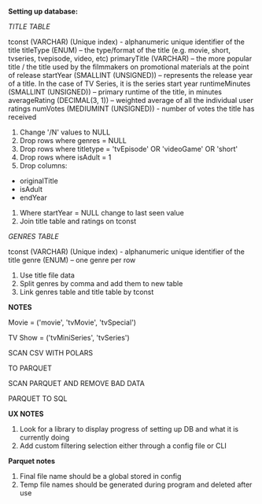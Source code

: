 **Setting up database:**

_TITLE TABLE_

tconst (VARCHAR) (Unique index) - alphanumeric unique identifier of the title
titleType (ENUM) – the type/format of the title (e.g. movie, short, tvseries, tvepisode, video, etc)
primaryTitle (VARCHAR) – the more popular title / the title used by the filmmakers on promotional materials at the point of release
startYear (SMALLINT (UNSIGNED)) – represents the release year of a title. In the case of TV Series, it is the series start year
runtimeMinutes (SMALLINT (UNSIGNED)) – primary runtime of the title, in minutes
averageRating (DECIMAL(3, 1)) – weighted average of all the individual user ratings
numVotes (MEDIUMINT (UNSIGNED)) - number of votes the title has received

1. Change '/N' values to NULL
1. Drop rows where genres = NULL
1. Drop rows where titletype = 'tvEpisode' OR 'videoGame' OR 'short'
1. Drop rows where isAdult = 1
1. Drop columns:

-   originalTitle
-   isAdult
-   endYear

1. Where startYear = NULL change to last seen value
1. Join title table and ratings on tconst

_GENRES TABLE_

tconst (VARCHAR) (Unique index) - alphanumeric unique identifier of the title
genre (ENUM) – one genre per row

1. Use title file data
1. Split genres by comma and add them to new table
1. Link genres table and title table by tconst

**NOTES**

Movie = ('movie', 'tvMovie', 'tvSpecial')

TV Show = ('tvMiniSeries', 'tvSeries')

SCAN CSV WITH POLARS

TO PARQUET

SCAN PARQUET AND REMOVE BAD DATA

PARQUET TO SQL

**UX NOTES**

1. Look for a library to display progress of setting up DB and what it is currently doing
1. Add custom filtering selection either through a config file or CLI

**Parquet notes**

1. Final file name should be a global stored in config
1. Temp file names should be generated during program and deleted after use
